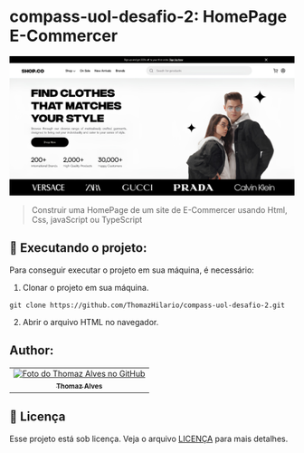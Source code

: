# compass-uol-desafio-2: HomePage E-Commercer

<img src="assets/imagem_de_apresentacao.jpeg" alt="Imagem de apresentação do projeto">

> Construir uma HomePage de um site de E-Commercer usando Html, Css, javaScript ou TypeScript

## 🚀 Executando o projeto: 

Para conseguir executar o projeto em sua máquina, é necessário:

1. Clonar o projeto em sua máquina.

```
git clone https://github.com/ThomazHilario/compass-uol-desafio-2.git
```

2. Abrir o arquivo HTML no navegador.

## Author:

<table>
  <tr>
    <td align="center">
      <a href="https://github.com/ThomazHilario" title="Repositório do Thomaz Alves">
        <img src="https://avatars.githubusercontent.com/u/72676393?v=4" width="100px;" alt="Foto do Thomaz Alves no GitHub"/><br>
        <sub>
          <b>Thomaz Alves</b>
        </sub>
      </a>
    </td>
  </tr>
</table>

## 📝 Licença

Esse projeto está sob licença. Veja o arquivo [LICENÇA](LICENSE) para mais detalhes.